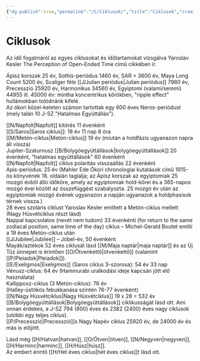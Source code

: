 ```yaml
---
{"dg-publish":true,"permalink":"/C/Ciklusok/","title":"Ciklusok","created":"2024-02-11T14:35","updated":"2024-03-03T15:20"}
---
```



# Ciklusok

Az idő fogalmáról az egyes ciklusokat és időtartamokat vizsgálva Yaroslav Kesler The Perception of Open-Ended Time című cikkében ír.  

Ápisz korszak 25 év, Sothis-periódus 1460 év, SAR = 3600 év, Maya Long Count 5200 év, Scaliger féle [[J/Julian periódus\|Julian periódus]] 7980 év, Precesszió 25920 év, Harmonikus 34560 év, Egyiptomi (valami/semmi) 44955 ill. 45000 év: mintha koncentrikus körökben, "ripple effect" hullámokban tolódnánk kifelé.  
Az ókori közel-keleten számon tartottak egy 600 éves Neros-periódust (mely talán 10 J-SZ "Hatalmas Együttállás").  

[[N/Napfolt\|Napfolt]] kitörés 11 évenként  
[[S/Saros\|Saros ciklus]]: 18 év 11 nap 8 óra  
[[M/Metón-ciklus\|Metón-ciklus]] 19 év (miután a holdfázis ugyanazon napra áll vissza)  
Jupiter-Szaturnusz [[B/Bolygóegyüttállások\|bolygóegyüttállások]] 20 évenként, "hatalmas együttállások" 60 évenként  
[[N/Napfolt\|Napfolt]] ciklus polaritás visszaállás 22 évenként  
Apis-periódus: 25 év (Mahler Ede Ókori chronologiai kutatások című 1915-ös könyvének 18. oldalán taglalja; az Ápisz korszak az egyiptomiak 25 mozgó évből álló időköre, amely az egyiptomiak hold-körei és a 365-napos mozgó évei között az összefüggést szabályozta. 25 mozgó év után az egyiptomiak mozgó évének ugyanazon a napján ugyanazok a holdphasisok térnek vissza.)  
28 éves szoláris ciklust Yaroslav Kesler említett a Metón-ciklus mellett (Nagy Húsvétciklus részt lásd)  
Nappal kapcsolatos (nevét nem tudom) 33 évenkénti (for return to the same zodiacal position, same time of the day) ciklus – Michel-Gerald Boutet említi a 19 éves Metón-ciklus után  
[[J/Jubilee\|Jubilee]] – Jóbel-év, 50 évenként  
Mayák/aztékok 52 éves ciklusát lásd [[M/Maja naptár\|maja naptár]] és az Új Tűz ünnepet is érintően [[O/Ötvenkettő\|ötvenkettő]] (valamint [[P/Pleiadok\|Pleiadok]]).  
[[E/Exeligmos\|Exeligmos]] (Saros ciklus 3-szorosa): 54 év 33 nap  
Vénusz-ciklus: 64 év (Hammurabi uralkodási ideje kapcsán jött elő használata)  
Kallipposz-ciklus (3 Metón-ciklus): 76 év  
(Halley-üstökös febukkanása szintén 76-77 évenként)  
[[N/Nagy Húsvétciklus\|Nagy Húsvétciklus]] 19 x 28 = 532 év  
[[B/Bolygóegyüttállások\|Bolygóegyüttállások]] ciklikusságát lásd ott. Ami onnan érdekes, a J-SZ 794 (800) éves és 2382 (2400) éves nagy ciklusok (utóbbi egy teljes ciklus).  
[[P/Precesszió\|Precesszió]]s Nagy Napév ciklus 25920 év, de 24000 év és más is előjött.  

Lásd még [[H/Hatvan\|hatvan]], [[O/Ötven\|ötven]], [[N/Negyven\|negyven]], [[H/Harminc\|harminc]], [[H/Húsz\|húsz]].  
Az embert érintő [[H/Hét éves ciklus\|hét éves ciklus]]t lásd ott.  